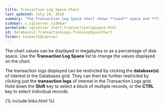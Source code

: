 ```yaml
---
title: Transaction Log Space Chart
last_updated: July 29, 2016
summary: "The Transaction Log Space chart shows **used** space and **free** space for each of the selected database's transaction logs."
sidebar: c_sqlserver_sidebar
permalink: sqlserver_chart_transactionlogspace.html
id: Databases2_TransactionLogs.TransLogSpaceChart
folder: ConnectSQLServer
---
```




The chart values can be displayed in megabytes or as a percentage of disk space. Use the **Transaction Log Space** list  to change the values displayed on the chart.

The transaction logs displayed can be restricted by clicking the **database(s)** of interest in the Databases grid. They can then be further restricted by clicking just the **transaction logs** of interest in the Transaction Logs grid. Hold down the **Shift** key to select a block of multiple records, or the **CTRL** key to select individual records.


{% include links.html %}
